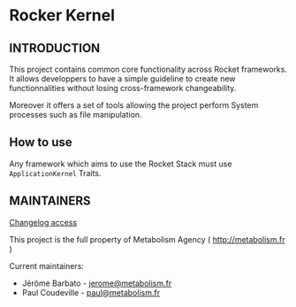 # Rocker Kernel

INTRODUCTION
------------

This project contains common core functionality across Rocket frameworks. It allows developpers to have a simple guideline to create new functionnalities without losing cross-framework changeability.
 
Moreover it offers a set of tools allowing the project perform System processes such as file manipulation. 

        
How to use
----------
Any framework which aims to use the Rocket Stack must use `ApplicationKernel` Traits.
        
MAINTAINERS
-----------

[Changelog access](doc/changelog.md)

This project is the full property of Metabolism Agency ( http://metabolism.fr )

Current maintainers:
 * Jérôme Barbato - jerome@metabolism.fr
 * Paul Coudeville - paul@metabolism.fr
